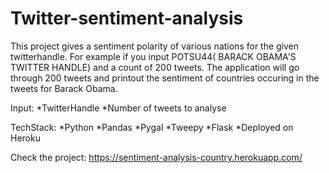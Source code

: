 # Twitter-sentiment-analysis

This project gives a sentiment polarity of various nations for the given twitterhandle.
For example if you input POTSU44( BARACK OBAMA'S TWITTER HANDLE) and a count of 200 tweets. 
The application will go through 200 tweets and printout the sentiment of countries occuring 
in the tweets for Barack Obama.


Input:
*TwitterHandle
*Number of tweets to analyse

TechStack:
*Python
*Pandas
*Pygal
*Tweepy
*Flask
*Deployed on Heroku


Check the project: https://sentiment-analysis-country.herokuapp.com/
